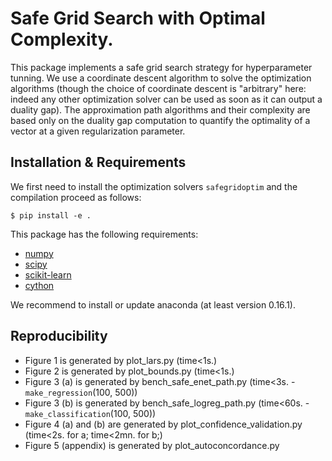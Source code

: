 # Safe Grid Search with Optimal Complexity.

This package implements a safe grid search strategy for hyperparameter tunning. We use a coordinate descent algorithm to solve the optimization algorithms (though the choice of coordinate descent is "arbitrary" here: indeed any other optimization solver can be used as soon as it can output a duality gap). The approximation path algorithms and their complexity are based only on the duality gap computation to quantify the optimality of a vector at a given regularization parameter.

## Installation & Requirements

We first need to install the optimization solvers ``safegridoptim`` and the compilation proceed as follows:

```
$ pip install -e .
```

This package has the following requirements:

- [numpy](http://numpy.org)
- [scipy](http://scipy.org)
- [scikit-learn](http://scikit-learn.org)
- [cython](http://cython.org/)

We recommend to install or update anaconda (at least version 0.16.1).


## Reproducibility

- Figure 1 is generated by plot_lars.py (time<1s.)
- Figure 2 is generated by plot_bounds.py (time<1s.)
- Figure 3 (a) is generated by bench_safe_enet_path.py (time<3s. - ``make_regression``(100, 500))
- Figure 3 (b) is generated by bench_safe_logreg_path.py (time<60s. - ``make_classification``(100, 500))
- Figure 4 (a) and (b) are generated by plot_confidence_validation.py (time<2s. for a; time<2mn. for b;)
- Figure 5 (appendix) is generated by plot_autoconcordance.py


